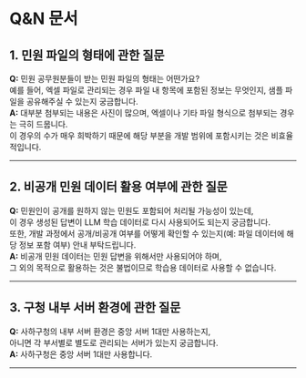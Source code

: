 
# Q&N 문서

## 1. 민원 파일의 형태에 관한 질문
**Q:** 민원 공무원분들이 받는 민원 파일의 형태는 어떤가요?  
예를 들어, 엑셀 파일로 관리되는 경우 파일 내 항목에 포함된 정보는 무엇인지, 샘플 파일을 공유해주실 수 있는지 궁금합니다.  
**A:** 대부분 첨부되는 내용은 사진이 많으며, 엑셀이나 기타 파일 형식으로 첨부되는 경우는 극히 드뭅니다.  
이 경우의 수가 매우 희박하기 때문에 해당 부분을 개발 범위에 포함시키는 것은 비효율적입니다.

---

## 2. 비공개 민원 데이터 활용 여부에 관한 질문
**Q:** 민원인이 공개를 원하지 않는 민원도 포함되어 처리될 가능성이 있는데,  
이 경우 생성된 답변이 LLM 학습 데이터로 다시 사용되어도 되는지 궁금합니다.  
또한, 개발 과정에서 공개/비공개 여부를 어떻게 확인할 수 있는지(예: 파일 데이터에 해당 정보 포함 여부) 안내 부탁드립니다.  
**A:** 비공개 민원 데이터는 민원 답변을 위해서만 사용되어야 하며,  
그 외의 목적으로 활용하는 것은 불법이므로 학습용 데이터로 사용할 수 없습니다.

---

## 3. 구청 내부 서버 환경에 관한 질문
**Q:** 사하구청의 내부 서버 환경은 중앙 서버 1대만 사용하는지,  
아니면 각 부서별로 별도로 관리되는 서버가 있는지 궁금합니다.  
**A:** 사하구청은 중앙 서버 1대만 사용합니다.

---